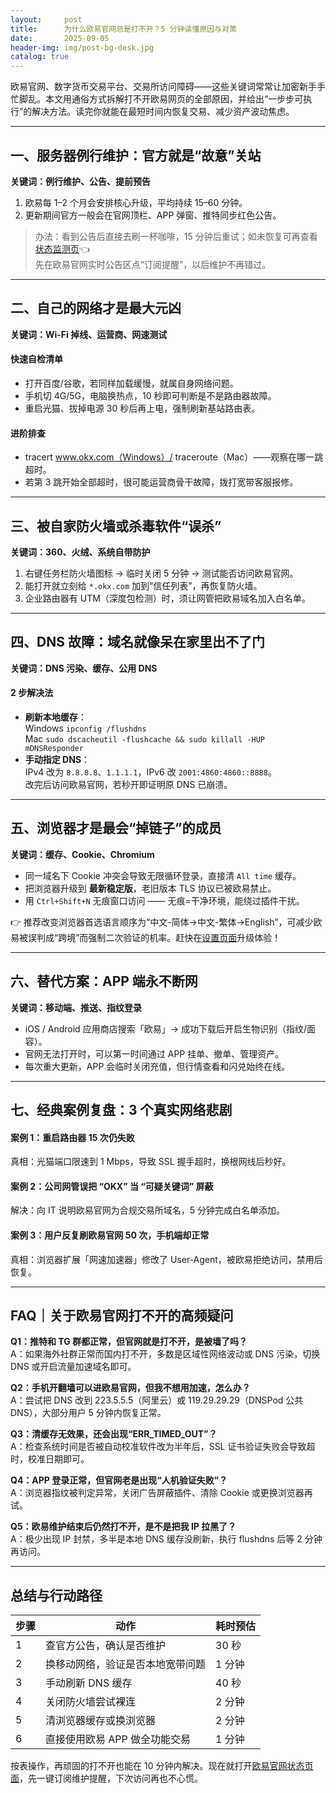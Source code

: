 ```yaml
---
layout:     post
title:      为什么欧易官网总是打不开？5 分钟读懂原因与对策
date:       2025-09-05
header-img: img/post-bg-desk.jpg
catalog: true
---
```


欧易官网、数字货币交易平台、交易所访问障碍——这些关键词常常让加密新手手忙脚乱。本文用通俗方式拆解打不开欧易网页的全部原因，并给出“一步步可执行”的解决方法。读完你就能在最短时间内恢复交易、减少资产波动焦虑。

---

## 一、服务器例行维护：官方就是“故意”关站

**关键词：例行维护、公告、提前预告**

1. 欧易每 1–2 个月会安排核心升级，平均持续 15–60 分钟。  
2. 更新期间官方一般会在官网顶栏、APP 弹窗、推特同步红色公告。

> 办法：看到公告后直接去刷一杯咖啡，15 分钟后重试；如未恢复可再查看[状态监测页](https://okxdog.com/)👈  
先在欧易官网实时公告区点“订阅提醒”，以后维护不再错过。

---

## 二、自己的网络才是最大元凶

**关键词：Wi-Fi 掉线、运营商、网速测试**

#### 快速自检清单
- 打开百度/谷歌，若同样加载缓慢，就属自身网络问题。  
- 手机切 4G/5G，电脑换热点，10 秒即可判断是不是路由器故障。  
- 重启光猫、拔掉电源 30 秒后再上电，强制刷新基站路由表。

#### 进阶排查
- tracert www.okx.com（Windows）/ traceroute（Mac）——观察在哪一跳超时。  
- 若第 3 跳开始全部超时，很可能运营商骨干故障，拨打宽带客服报修。

---

## 三、被自家防火墙或杀毒软件“误杀”

**关键词：360、火绒、系统自带防护**

1. 右键任务栏防火墙图标 → 临时关闭 5 分钟 → 测试能否访问欧易官网。  
2. 能打开就立刻给 `*.okx.com` 加到“信任列表”，再恢复防火墙。  
3. 企业路由器有 UTM（深度包检测）时，须让网管把欧易域名加入白名单。

---

## 四、DNS 故障：域名就像呆在家里出不了门

**关键词：DNS 污染、缓存、公用 DNS**

#### 2 步解决法
- **刷新本地缓存**：  
  Windows `ipconfig /flushdns`  
  Mac `sudo dscacheutil -flushcache && sudo killall -HUP mDNSResponder`
- **手动指定 DNS**：  
  IPv4 改为 `8.8.8.8`、`1.1.1.1`，IPv6 改 `2001:4860:4860::8888`。  
  改完后访问欧易官网，若秒开即证明原 DNS 已崩溃。

---

## 五、浏览器才是最会“掉链子”的成员

**关键词：缓存、Cookie、Chromium**

- 同一域名下 Cookie 冲突会导致无限循环登录，直接清 `All time` 缓存。  
- 把浏览器升级到 **最新稳定版**，老旧版本 TLS 协议已被欧易禁止。  
- 用 `Ctrl+Shift+N` 无痕窗口访问 —— 无痕=干净环境，能绕过插件干扰。

👉 推荐改变浏览器首选语言顺序为“中文-简体→中文-繁体→English”，可减少欧易被误判成“跨境”而强制二次验证的机率。赶快在[设置页面](https://okxdog.com/)升级体验！

---

## 六、替代方案：APP 端永不断网

**关键词：移动端、推送、指纹登录**

- iOS / Android 应用商店搜索「欧易」→ 成功下载后开启生物识别（指纹/面容）。  
- 官网无法打开时，可以第一时间通过 APP 挂单、撤单、管理资产。  
- 每次重大更新，APP 会临时关闭充值，但行情查看和闪兑始终在线。

---

## 七、经典案例复盘：3 个真实网络悲剧

#### 案例 1：重启路由器 15 次仍失败  
真相：光猫端口限速到 1 Mbps，导致 SSL 握手超时，换根网线后秒好。

#### 案例 2：公司网管误把 “OKX” 当 “可疑**关键词**” 屏蔽  
解决：向 IT 说明欧易官网为合规交易所域名，5 分钟完成白名单添加。

#### 案例 3：用户反复刷欧易官网 50 次，手机端却正常  
真相：浏览器扩展「网速加速器」修改了 User-Agent，被欧易拒绝访问，禁用后恢复。

---

## FAQ｜关于欧易官网打不开的高频疑问

**Q1：推特和 TG 群都正常，但官网就是打不开，是被墙了吗？**  
A：如果海外社群正常而国内打不开，多数是区域性网络波动或 DNS 污染，切换 DNS 或开启流量加速域名即可。

**Q2：手机开翻墙可以进欧易官网，但我不想用加速，怎么办？**  
A：尝试把 DNS 改到 223.5.5.5（阿里云）或 119.29.29.29（DNSPod 公共 DNS），大部分用户 5 分钟内恢复正常。

**Q3：清缓存无效果，还会出现“ERR_TIMED_OUT”？**  
A：检查系统时间是否被自动校准软件改为半年后，SSL 证书验证失败会导致超时，校准日期即可。

**Q4：APP 登录正常，但官网老是出现“人机验证失败”？**  
A：浏览器指纹被判定异常，关闭广告屏蔽插件、清除 Cookie 或更换浏览器再试。

**Q5：欧易维护结束后仍然打不开，是不是把我 IP 拉黑了？**  
A：极少出现 IP 封禁，多半是本地 DNS 缓存没刷新，执行 flushdns 后等 2 分钟再访问。

---

## 总结与行动路径

| 步骤 | 动作 | 耗时预估 |
|---|---|---|
| 1 | 查官方公告，确认是否维护 | 30 秒 |
| 2 | 换移动网络，验证是否本地宽带问题 | 1 分钟 |
| 3 | 手动刷新 DNS 缓存 | 40 秒 |
| 4 | 关闭防火墙尝试裸连 | 2 分钟 |
| 5 | 清浏览器缓存或换浏览器 | 2 分钟 |
| 6 | 直接使用欧易 APP 做全功能交易 | 1 分钟 |

按表操作，再顽固的打不开也能在 10 分钟内解决。现在就打开[欧易官网状态页面](https://okxdog.com/)，先一键订阅维护提醒，下次访问再也不心慌。